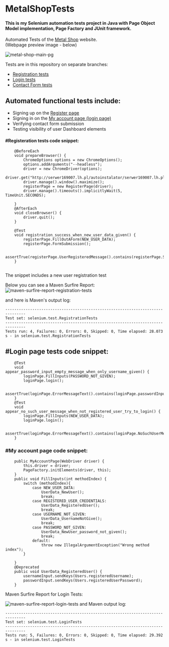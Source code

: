 # MetalShopTests
#### This is my Selenium automation tests project in Java with Page Object Model implementation, Page Factory and JUnit framework.

Automated Tests of the [Metal Shop](http://serwer169007.lh.pl/autoinstalator/serwer169007.lh.pl/wordpress10772/ "Softie's Metal Shop Homepage") website.  
(Webpage preview image - below)

![metal-shop-main-pg](https://user-images.githubusercontent.com/120977639/229567796-15e8d500-ab8f-4ec8-8974-f92fc62c31bb.png)



Tests are in this repository on separate branches:
- [Registration tests](https://github.com/wlodarczakm/MetalShopTests/tree/feature-registration-tests "feature-registration-tests")
- [Login tests](https://github.com/wlodarczakm/MetalShopTests/tree/feature-login-tests "feature-login-tests")
- [Contact Form tests](https://github.com/wlodarczakm/MetalShopTests/tree/feature-contact-form-tests "feature-contact-form-tests")

## Automated functional tests include:
- Signing up on the [Register page](#register-page-tests-code-snippet)
- Signing in on the [My account page (login page)](#login-page-tests-code-snippet)
- Verifying contact form submission
- Testing visibility of user Dashboard elements

#### #Registeration tests code snippet:
```
    @BeforeEach
    void prepareBrowser() {
        ChromeOptions options = new ChromeOptions();
        options.addArguments("--headless");
        driver = new ChromeDriver(options);
        driver.get("http://serwer169007.lh.pl/autoinstalator/serwer169007.lh.pl/wordpress10772/register/");
        driver.manage().window().maximize();
        registerPage = new RegisterPage(driver);
        driver.manage().timeouts().implicitlyWait(5, TimeUnit.SECONDS);

    }
    @AfterEach
    void closeBrowser() {
        driver.quit();
    }

    @Test
    void registration_success_when_new_user_data_given() {
        registerPage.FillOutAForm(NEW_USER_DATA);
        registerPage.FormSubmission();

        assertTrue(registerPage.UserRegisteredMessage().contains(registerPage.ShouldDisplayText_RegistrationSuccess));
    }
    
```
The snippet includes a new user registration test

Below you can see a Maven Surfire Report:
![maven-surfire-report-registration-tests](https://user-images.githubusercontent.com/120977639/229592446-3b04929b-9ecd-45a4-b62c-678f0dd27b7d.png)

and here is Maven's output log:
```
-------------------------------------------------------------------------------
Test set: selenium.test.RegistrationTests
-------------------------------------------------------------------------------
Tests run: 4, Failures: 0, Errors: 0, Skipped: 0, Time elapsed: 28.073 s - in selenium.test.RegistrationTests
```

## #Login page tests code snippet:
```
    @Test
    void appear_password_input_empty_message_when_only_username_given() {
        loginPage.FillInputs(PASSWORD_NOT_GIVEN);
        loginPage.login();

        assertTrue(loginPage.ErrorMessageText().contains(loginPage.passwordInputIsEmptyMessage()));
    }
    @Test
    void appear_no_such_user_message_when_not_registered_user_try_to_login() {
        loginPage.FillInputs(NEW_USER_DATA);
        loginPage.login();

        assertTrue(loginPage.ErrorMessageText().contains(loginPage.NoSuchUserMessage()));
    }
```
### #My account page code snippet:
```
    public MyAccountPage(WebDriver driver) {
        this.driver = driver;
        PageFactory.initElements(driver, this);
    }
    public void FillInputs(int methodIndex) {
        switch (methodIndex){
            case NEW_USER_DATA:
                UserData_NewUser();
                break;
            case REGISTERED_USER_CREDENTIALS:
                UserData_RegisteredUser();
                break;
            case USERNAME_NOT_GIVEN:
                UserData_UsernameNotGive();
                break;
            case PASSWORD_NOT_GIVEN:
                UserData_NewUser_password_not_given();
                break;
            default:
                throw new IllegalArgumentException("Wrong method index");
        }

    }
    @Deprecated
    public void UserData_RegisteredUser() {
        usernameInput.sendKeys(Users.registeredUsername);
        passwordInput.sendKeys(Users.registeredUserPassword);
    }
```
Maven Surfire Report for Login Tests:

![maven-surfire-report-login-tests](https://user-images.githubusercontent.com/120977639/229604164-6458cc1b-10a0-4c44-8556-1bca56154921.png)
and Maven output log:
```
-------------------------------------------------------------------------------
Test set: selenium.test.LoginTests
-------------------------------------------------------------------------------
Tests run: 5, Failures: 0, Errors: 0, Skipped: 0, Time elapsed: 29.392 s - in selenium.test.LoginTests

```

